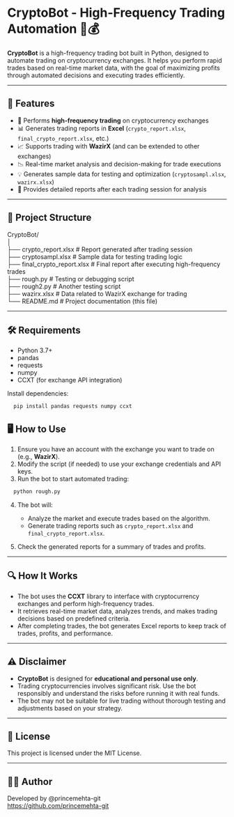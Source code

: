 # CryptoBot - High-Frequency Trading Automation 🤖💰

**CryptoBot** is a high-frequency trading bot built in Python, designed to automate trading on cryptocurrency exchanges. It helps you perform rapid trades based on real-time market data, with the goal of maximizing profits through automated decisions and executing trades efficiently.

---

## 🧰 Features

- 🔄 Performs **high-frequency trading** on cryptocurrency exchanges  
- 📊 Generates trading reports in **Excel** (`crypto_report.xlsx`, `final_crypto_report.xlsx`, etc.)  
- 📈 Supports trading with **WazirX** (and can be extended to other exchanges)  
- 📉 Real-time market analysis and decision-making for trade executions  
- 💡 Generates sample data for testing and optimization (`cryptosampl.xlsx`, `wazirx.xlsx`)  
- 📅 Provides detailed reports after each trading session for analysis  

---

## 📁 Project Structure

CryptoBot/  
│  
├── crypto_report.xlsx      # Report generated after trading session  
├── cryptosampl.xlsx        # Sample data for testing trading logic  
├── final_crypto_report.xlsx # Final report after executing high-frequency trades  
├── rough.py                # Testing or debugging script  
├── rough2.py               # Another testing script  
├── wazirx.xlsx             # Data related to WazirX exchange for trading  
└── README.md               # Project documentation (this file)  

---

## 🛠️ Requirements

- Python 3.7+  
- pandas  
- requests  
- numpy  
- CCXT (for exchange API integration)  

Install dependencies:
``` bash
  pip install pandas requests numpy ccxt
```
## 🖥️ How to Use

1. Ensure you have an account with the exchange you want to trade on (e.g., **WazirX**).  
2. Modify the script (if needed) to use your exchange credentials and API keys.  
3. Run the bot to start automated trading:
``` bash
  python rough.py
```


4. The bot will:
   - Analyze the market and execute trades based on the algorithm.
   - Generate trading reports such as `crypto_report.xlsx` and `final_crypto_report.xlsx`.
   
5. Check the generated reports for a summary of trades and profits.

---

## 🔍 How It Works

- The bot uses the **CCXT** library to interface with cryptocurrency exchanges and perform high-frequency trades.
- It retrieves real-time market data, analyzes trends, and makes trading decisions based on predefined criteria.
- After completing trades, the bot generates Excel reports to keep track of trades, profits, and performance.

---

## ⚠️ Disclaimer

- **CryptoBot** is designed for **educational and personal use only**.  
- Trading cryptocurrencies involves significant risk. Use the bot responsibly and understand the risks before running it with real funds.
- The bot may not be suitable for live trading without thorough testing and adjustments based on your strategy.

---

## 📄 License

This project is licensed under the MIT License.

---

## 🙋‍♂️ Author

Developed by @princemehta-git  
https://github.com/princemehta-git
